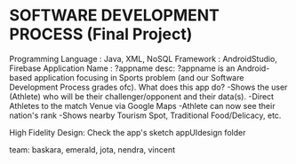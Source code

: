 # SOFTWARE DEVELOPMENT PROCESS (Final Project)
Programming Language : Java, XML, NoSQL
Framework : AndroidStudio, Firebase
Application Name : ?appname
desc: ?appname is an Android-based application focusing in Sports problem (and our  Software Development Process grades ofc). 
What does this app do? 
-Shows the user (Athlete) who will be their challenger/opponent and their data(s).
-Direct Athletes to the match Venue via Google Maps
-Athlete can now see their nation's rank
-Shows nearby Tourism Spot, Traditional Food/Delicacy, etc.

High Fidelity Design: Check the app's sketch appUIdesign folder

team: baskara, emerald, jota, nendra, vincent
